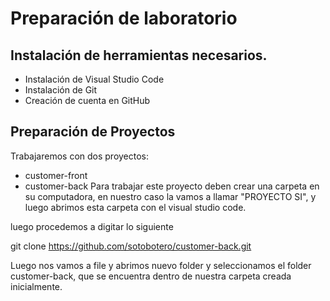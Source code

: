 # Preparación de laboratorio 

## Instalación de herramientas necesarios.

- Instalación de Visual Studio Code
- Instalación de Git
- Creación de cuenta en GitHub

## Preparación de Proyectos

Trabajaremos con dos proyectos:
- customer-front
- customer-back
Para trabajar este proyecto deben crear una carpeta en su computadora, en nuestro caso la vamos a llamar "PROYECTO SI", y luego abrimos esta carpeta con el visual studio code.

luego procedemos a digitar lo siguiente

git clone https://github.com/sotobotero/customer-back.git

Luego nos vamos a file y abrimos nuevo folder y seleccionamos el folder customer-back, que se encuentra dentro de nuestra carpeta creada inicialmente.
